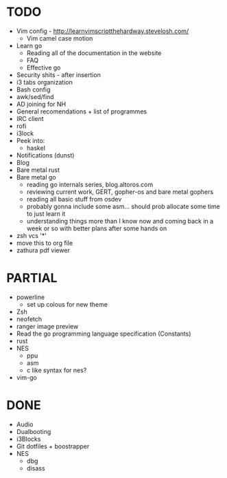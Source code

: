 # TODO
- Vim config - http://learnvimscriptthehardway.stevelosh.com/
  - Vim camel case motion
- Learn go
  - Reading all of the documentation in the website
  - FAQ
  - Effective go
- Security shits - after insertion
- i3 tabs organization
- Bash config
- awk/sed/find
- AD joining for NH
- General recomendations + list of programmes
- IRC client
- rofi
- i3lock
- Peek into:
  - haskel
- Notifications (dunst)
- Blog
- Bare metal rust
- Bare metal go
  - reading go internals series, blog.altoros.com
  - reviewing current work, GERT, gopher-os and bare metal gophers
  - reading all basic stuff from osdev
  - probably gonna include some asm... should prob allocate some time to just learn it
  - understanding things more than I know now and coming back in a week or so with better plans after some hands on
- zsh vcs '\*'
- move this to org file
- zathura pdf viewer


# PARTIAL
- powerline
  - set up colous for new theme
- Zsh
- neofetch
- ranger image preview
- Read the go programming language specification (Constants)
- rust
- NES
  - ppu
  - asm
  - c like syntax for nes?
- vim-go

# DONE
- Audio
- Dualbooting
- i3Blocks
- Git dotfiles + boostrapper
- NES
  - dbg
  - disass
